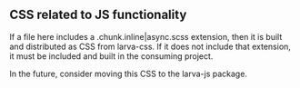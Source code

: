 ## CSS related to JS functionality

If a file here includes a .chunk.inline|async.scss extension, then it is built and distributed as CSS from larva-css. If it does not include that extension, it must be included and built in the consuming project.

In the future, consider moving this CSS to the larva-js package.